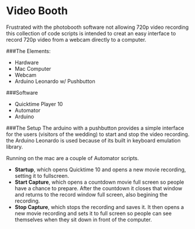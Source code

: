 Video Booth
===========
Frustrated with the photobooth software not allowing 720p video recording this collection of code scripts is intended to creat an easy interface to record 720p video from a webcam directly to a computer.

###The Elements:
- Hardware
- Mac Computer
- Webcam
- Arduino Leonardo w/ Pushbutton

###Software
- Quicktime Player 10
- Automator
- Arduino

###The Setup
The arduino with a pushbutton provides a simple interface for the users (visitors of the wedding) to start and stop the video recording. the Arduino Leonardo is used because of its built in keyboard emulation library.

Running on the mac are a couple of Automator scripts.

- **Startup**, which opens Quicktime 10 and opens a new movie recording, setting it to fullscreen.
- **Start Capture**, which opens a countdown movie full screen so people have a chance to prepare. After the countdown it closes that window and returns to the record window full screen, also begining the recording.
- **Stop Capture**, which stops the recording and saves it. It then opens a new movie recording and sets it to full screen so people can see themselves when they sit down in front of the computer.

